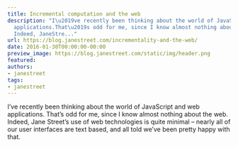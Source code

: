 ```yaml
---
title: Incremental computation and the web
description: "I\u2019ve recently been thinking about the world of JavaScript and web
  applications.That\u2019s odd for me, since I know almost nothing about the web.
  Indeed, JaneStre..."
url: https://blog.janestreet.com/incrementality-and-the-web/
date: 2016-01-30T00:00:00-00:00
preview_image: https://blog.janestreet.com/static/img/header.png
featured:
authors:
- janestreet
tags:
- janestreet
---
```


<p>I&rsquo;ve recently been thinking about the world of JavaScript and web applications.
That&rsquo;s odd for me, since I know almost nothing about the web. Indeed, Jane
Street&rsquo;s use of web technologies is quite minimal &ndash; nearly all of our user
interfaces are text based, and all told we&rsquo;ve been pretty happy with that.</p>


